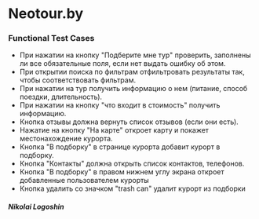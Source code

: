 # Neotour.by
### Functional Test Cases

* При нажатии на кнопку "Подберите мне тур" проверить, заполнены ли все обязательные поля, если нет выдать ошибку об этом.
* При открытии поиска по фильтрам отфильтровать результаты так, чтобы соответствовать фильтрам.
* При нажатии на тур получить информацию о нем (питание, способ поездки, длительность).
* При нажатии на кнопку "что входит в стоимость" получить информацию.
* Кнопка отзывы должна вернуть список отзывов (если они есть).
* Нажатие на кнопку "На карте" откроет карту и покажет местонахождение курорта.
* Кнопка "В подборку" в странице курорта добавит курорт в подборку.
* Кнопка "Контакты" должна открыть список контактов, телефонов.
* Кнопка "В подборку" в правом нижнем углу экрана откроет добавленные пользователем курорты
* Кнопка удалить со значком "trash can" удалит курорт из подборки

##### Nikolai Logoshin
